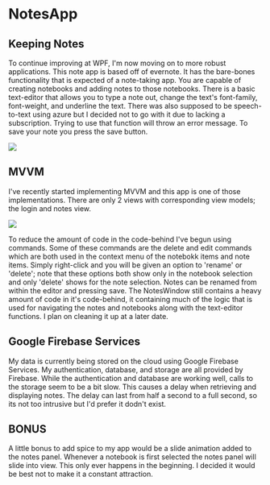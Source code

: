 <h1>NotesApp</h1>

<h2>Keeping Notes</h2>
<p>
To continue improving at WPF, I'm now moving on to more robust applications. This note app is based off of evernote.
It has the bare-bones functionality that is expected of a note-taking app. You are capable of creating notebooks and adding notes to those notebooks.
There is a basic text-editor that allows you to type a note out, change the text's font-family, font-weight, and underline the text. There was also supposed
to be speech-to-text using azure but I decided not to go with it due to lacking a subscription. Trying to use that function will throw an error message.
To save your note you press the save button.
</p>

<img src="https://user-images.githubusercontent.com/88408654/197054156-f0074eb5-b2e3-4a5c-87d3-36b8dbe1c57f.PNG"/>

<h2>MVVM</h2>
<p>
I've recently started implementing MVVM and this app is one of those implementations. There are only 2 views with corresponding view models; the login and notes view.
</p>

<img src="https://user-images.githubusercontent.com/88408654/197054176-9702bf62-e546-4c34-ac5f-985f6a5c96a3.PNG"/>

<p>
To reduce the amount of code in the code-behind I've begun using commands. Some of these commands are the delete and edit commands which are both used in the context
menu of the notebokk items and note items. Simply right-click and you will be given an option to 'rename' or 'delete'; note that these options both show only in the notebook 
selection and only 'delete' shows for the note selection. Notes can be renamed from within the editor and pressing save. The NotesWindow still contains a heavy amount 
of code in it's code-behind, it containing much of the logic that is used for navigating the notes and notebooks along with the text-editor functions. 
I plan on cleaning it up at a later date.
</p>

<h2>Google Firebase Services</h2>
<p>
My data is currently being stored on the cloud using Google Firebase Services. My authentication, database, and storage are all provided by Firebase. While the
authentication and database are working well, calls to the storage seem to be a bit slow. This causes a delay when retrieving and displaying notes. The delay can last
from half a second to a full second, so its not too intrusive but I'd prefer it dodn't exist.
</p>

<h2>BONUS</h2>
<p>
A little bonus to add spice to my app would be a slide animation added to the notes panel. Whenever a notebook is first selected the notes panel will slide into view.
This only ever happens in the beginning. I decided it would be best not to make it a constant attraction.
</p>
